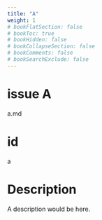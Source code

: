 ```yaml
---
title: "A"
weight: 1
# bookFlatSection: false
# bookToc: true
# bookHidden: false
# bookCollapseSection: false
# bookComments: false
# bookSearchExclude: false
---
```


# issue A

a.md

# id

a

# Description

A description would be here.



